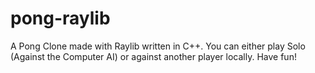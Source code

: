 # pong-raylib
A Pong Clone made with Raylib written in C++. You can either play Solo (Against the Computer AI) or against another player locally. Have fun!


